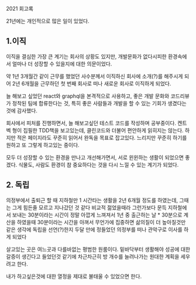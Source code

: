 2021 회고록

21년에는 개인적으로 많은 일이 있었다.

## 1.이직

이직을 결심한 가장 큰 계기는 회사의 상황도 있지만,
개발문화가 없다시피한 환경속에서 얼마나 더 성장할 수 있을지에 대한 의문이었다.

약 1년 3개월간 같이 근무를 했었던 사수분께서 이직하신 회사에 소개(?)를 해주시게 되어
2년 6개월을 근무하던 첫 번째 회사로 떠나 새로운 회사로 이직하게 되었다.

늘 해보고 싶었던 react와 graphql을 본격적으로 사용하고,
좋은 개발 문화와 코드리뷰가 정착된 팀에 합류한다는 것,
특히 좋은 사람들과 개발을 할 수 있는 기회가 생겼다는 것에 감사했다.

회사에서 피처를 진행하면서, 늘 해보고싶던 테스트 코드를 작성하며 공부중이다.
켄트벡 형이 집필한 TDD책을 보고있는데, 클린코드와 더불어 편안하게 읽히지는 않는다.
하지만 적은 페이지라도 꾸준히 읽어서 완독을 목표로 잡고있다.
느리지만 꾸준히 하기를 원하고 또 그렇게 하고있는 중이다.

모두 더 성장할 수 있는 환경을 만나고 개선해가면서, 서로 윈윈하는 생활이 되었으면 좋겠다.
식물도, 사람도 환경이 참 중요하다는 것을 다시 느낄 수 있는 계기가 되었다.

## 2. 독립

의정부에서 출퇴근 할 때 지하철만 1 시간타는 생활을 2년 6개월 정도를 하였는데,
그때는 그게 힘든줄 모르고 지나갔던 것 같다 비교적 젊었을때라 그런가보다
문득 지하철에서 보내는 30분이라는 시간이 정말 아깝게 느껴져서
1년 중 출근하는 날 \* 30분으로 계산을 하였을때 30분이라는 시간을 아껴서
무언가에 집중하면 삶의질이 더 높아질것만 같은 생각에
독립을 선언(?)한지 두달 만에 정들었던 의정부를 떠나 관악구로 이사를 하게 되었다

살고있는 곳은 여느곳과 다를바없는 평범한 원룸이다.
밑바닥부터 생활해야 성공에 대한 갈증이 생긴다고 들었던것 같기에
차근차근히 방 개수를 늘려나가는 원대한 계획을 세우려고 한다.

내가 하고싶은것에 대한 열정을 제대로 불태울 수 있었으면 한다.
